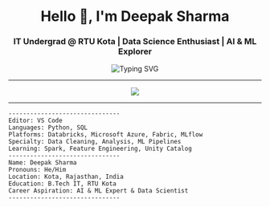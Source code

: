 <h1 align="center">Hello <span>👋</span>, I'm Deepak Sharma</h1>
<h3 align="center">IT Undergrad @ RTU Kota | Data Science Enthusiast | AI & ML Explorer</h3>

<p align="center">
  <img src="https://readme-typing-svg.herokuapp.com?font=Fira+Code&duration=2500&pause=1000&color=00F7FF&center=true&vCenter=true&width=500&lines=Data+Science+Enthusiast;Machine+Learning+Explorer;Learning+Databricks+Microsoft Fabrics+Azure+Spark;Aspiring+AI+Professional" alt="Typing SVG" />
</p>

---


<p align="center">
  <img src="https://skillicons.dev/icons?i=python,sql,git,jupyter,vscode,linux,figma" />
</p>

---

```text
-------------------------------
Editor: VS Code  
Languages: Python, SQL  
Platforms: Databricks, Microsoft Azure, Fabric, MLflow  
Specialty: Data Cleaning, Analysis, ML Pipelines  
Learning: Spark, Feature Engineering, Unity Catalog  
-------------------------------
Name: Deepak Sharma  
Pronouns: He/Him  
Location: Kota, Rajasthan, India  
Education: B.Tech IT, RTU Kota  
Career Aspiration: AI & ML Expert & Data Scientist  
-------------------------------
